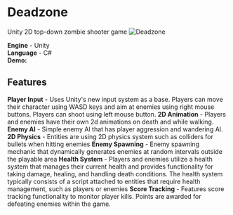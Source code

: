 # Deadzone
Unity 2D top-down zombie shooter game
![Deadzone](https://github.com/ElijahTam-od/Deadzone/assets/163732378/8800465e-3c14-46bf-9498-da9b5408e815)

**Engine** - Unity <br />
**Language** - C# <br />
**Demo:** <br />

## Features<br />
**Player Input** - Uses Unity's new input system as a base. Players can move their character using WASD keys and aim at enemies using right mouse buttons. Players can shoot using left mouse button.
**2D Animation** - Players and enemies have their own 2d animations on death and while walking.
**Enemy AI** - Simple enemy AI that has player aggression and wandering AI.
**2D Physics** - Entities are using 2D physics system such as colliders for bullets when hitting enemies
**Enemy Spawning** - Enemy spawning mechanic that dynamically generates enemies at random intervals outside the playable area
**Health System** - Players and enemies utilize a health system that manages their current health and provides functionality for taking damage, healing, and handling death conditions. The health system typically consists of a script attached to entities that require health management, such as players or enemies
**Score Tracking** - Features score tracking functionality to monitor player kills. Points are awarded for defeating enemies within the game.
